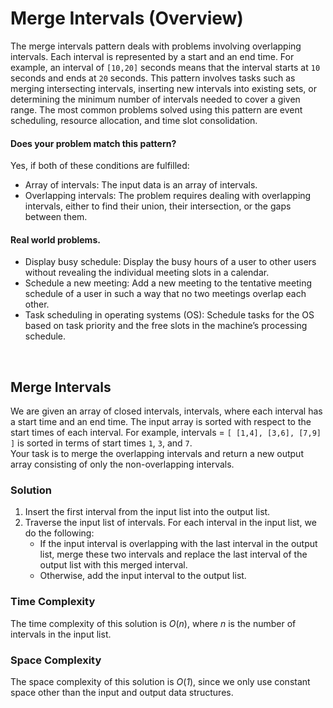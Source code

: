 # Merge Intervals (Overview)
The merge intervals pattern deals with problems involving overlapping intervals. Each interval is represented by a
start and an end time. For example, an interval of `[10,20]` seconds means that the interval starts at `10` seconds and
ends at `20` seconds. This pattern involves tasks such as merging intersecting intervals, inserting new intervals into
existing sets, or determining the minimum number of intervals needed to cover a given range. The most common problems
solved using this pattern are event scheduling, resource allocation, and time slot consolidation.

#### Does your problem match this pattern?
Yes, if both of these conditions are fulfilled:
* Array of intervals: The input data is an array of intervals.
* Overlapping intervals: The problem requires dealing with overlapping intervals, either to find their union,
their intersection, or the gaps between them.

#### Real world problems.
* Display busy schedule: Display the busy hours of a user to other users without revealing the individual meeting slots
in a calendar. 
* Schedule a new meeting: Add a new meeting to the tentative meeting schedule of a user in such a way that no two 
meetings overlap each other.
* Task scheduling in operating systems (OS): Schedule tasks for the OS based on task priority and the free slots in the
machine’s processing schedule.

<br/>

## Merge Intervals
We are given an array of closed intervals, intervals, where each interval has a start time and an end time.
The input array is sorted with respect to the start times of each interval. For example, intervals =
`[ [1,4], [3,6], [7,9] ]` is sorted in terms of start times `1`, `3`, and `7`. <br/>
Your task is to merge the overlapping intervals and return a new output array consisting of only the non-overlapping
intervals.

### Solution
1. Insert the first interval from the input list into the output list.
2. Traverse the input list of intervals. For each interval in the input list, we do the following:
   * If the input interval is overlapping with the last interval in the output list, merge these two intervals and
   replace the last interval of the output list with this merged interval.
   * Otherwise, add the input interval to the output list.

### Time Complexity
The time complexity of this solution is *O*(*n*), where *n* is the number of intervals in the input list.

### Space Complexity
The space complexity of this solution is *O*(*1*), since we only use constant space other than the input and output
data structures.